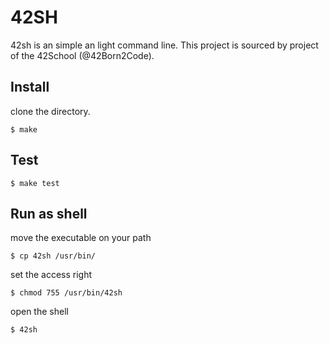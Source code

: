 # 42SH

42sh is an simple an light command line. This project is sourced by project of the 42School (@42Born2Code).

## Install

clone the directory.

`$ make`

## Test

`$ make test`

## Run as shell

move the executable on your path

`$ cp 42sh /usr/bin/`

set the access right

`$ chmod 755 /usr/bin/42sh`

open the shell

`$ 42sh`
